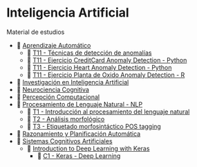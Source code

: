 # Inteligencia Artificial
Material de estudios

- 📁 [Aprendizaje Automático](/Aprendizaje%20Automático/)
  - 📄 [T11 - Técnicas de detección de anomalías]()
  - 📜 [T11 - Ejercicio CreditCard Anomaly Detection - Python]()
  - 📜 [T11 - Ejercicio Heart Anomaly Detection - Python]()
  - 📜 [T11 - Ejercicio Planta de Oxido Anomaly Detection - R]()
- 📁 [Investigación en Inteligencia Artificial]()
- 📁 [Neurociencia Cognitiva]()
- 📁 [Percepción Computacional]()
- 📁 [Procesamiento de Lenguaje Natural - NLP]()
  - 📄 [T1 - Introducción al procesamiento del lenguaje natural](/)
  - 📄 [T2 - Análisis morfológico](/)
  - 📄 [T3 - Etiquetado morfosintáctico POS tagging](/)
- 📁 [Razonamiento y Planificación Automática]()
- 📁 [Sistemas Cognitivos Artificiales]()
  - 📁 [Introduction to Deep Learning with Keras]()
    - 📄 [C1 - Keras - Deep Learning](/)


<!-- 

https://github.com/ikatyang/emoji-cheat-sheet/blob/master/README.md 

-->